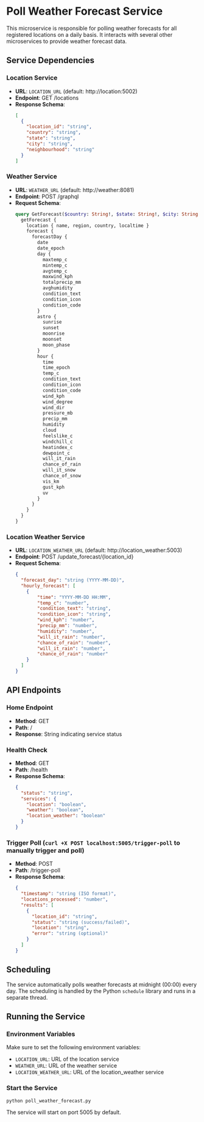 # Poll Weather Forecast Service

This microservice is responsible for polling weather forecasts for all registered locations on a daily basis. It interacts with several other microservices to provide weather forecast data.

## Service Dependencies

### Location Service
- **URL**: `LOCATION_URL` (default: http://location:5002)
- **Endpoint**: GET /locations
- **Response Schema**:
  ```json
  [
    {
      "location_id": "string",
      "country": "string",
      "state": "string",
      "city": "string",
      "neighbourhood": "string"
    }
  ]
  ```

### Weather Service
- **URL**: `WEATHER_URL` (default: http://weather:8081)
- **Endpoint**: POST /graphql
- **Request Schema**:
  ```graphql
  query GetForecast($country: String!, $state: String!, $city: String!, $neighbourhood: String!) {
    getForecast {
      location { name, region, country, localtime }
      forecast {
        forecastDay {
          date
          date_epoch
          day {
            maxtemp_c
            mintemp_c
            avgtemp_c
            maxwind_kph
            totalprecip_mm
            avghumidity
            condition_text
            condition_icon
            condition_code
          }
          astro {
            sunrise
            sunset
            moonrise
            moonset
            moon_phase
          }
          hour {
            time
            time_epoch
            temp_c
            condition_text
            condition_icon
            condition_code
            wind_kph
            wind_degree
            wind_dir
            pressure_mb
            precip_mm
            humidity
            cloud
            feelslike_c
            windchill_c
            heatindex_c
            dewpoint_c
            will_it_rain
            chance_of_rain
            will_it_snow
            chance_of_snow
            vis_km
            gust_kph
            uv
          }
        }
      }
    }
  }
  ```

### Location Weather Service
- **URL**: `LOCATION_WEATHER_URL` (default: http://location_weather:5003)
- **Endpoint**: POST /update_forecast/{location_id}
- **Request Schema**:
  ```json
  {
    "forecast_day": "string (YYYY-MM-DD)",
    "hourly_forecast": [
      {
          "time": "YYYY-MM-DD HH:MM",
          "temp_c": "number",
          "condition_text": "string",
          "condition_icon": "string",
          "wind_kph": "number",
          "precip_mm": "number",
          "humidity": "number",
          "will_it_rain": "number",
          "chance_of_rain": "number",
          "will_it_rain": "number",
          "chance_of_rain": "number"
      }
    ]
  }
  ```

## API Endpoints

### Home Endpoint
- **Method**: GET
- **Path**: /
- **Response**: String indicating service status

### Health Check
- **Method**: GET
- **Path**: /health
- **Response Schema**:
  ```json
  {
    "status": "string",
    "services": {
      "location": "boolean",
      "weather": "boolean",
      "location_weather": "boolean"
    }
  }
  ```

### Trigger Poll (`curl +X POST localhost:5005/trigger-poll` to manually trigger and poll)
- **Method**: POST
- **Path**: /trigger-poll
- **Response Schema**:
  ```json
  {
    "timestamp": "string (ISO format)",
    "locations_processed": "number",
    "results": [
      {
        "location_id": "string",
        "status": "string (success/failed)",
        "location": "string",
        "error": "string (optional)"
      }
    ]
  }
  ```

## Scheduling

The service automatically polls weather forecasts at midnight (00:00) every day. The scheduling is handled by the Python `schedule` library and runs in a separate thread.

## Running the Service

### Environment Variables
Make sure to set the following environment variables:
- `LOCATION_URL`: URL of the location service
- `WEATHER_URL`: URL of the weather service
- `LOCATION_WEATHER_URL`: URL of the location_weather service

### Start the Service
```bash
python poll_weather_forecast.py
```

The service will start on port 5005 by default.